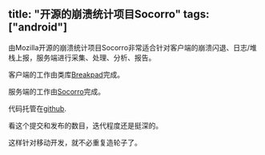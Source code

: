 title: "开源的崩溃统计项目Socorro"
tags:  ["android"]
---

由Mozilla开源的崩溃统计项目Socorro非常适合针对客户端的崩溃闪退、日志/堆栈上报，服务端进行采集、处理、分析、报告。

客户端的工作由类库[Breakpad](https://wiki.mozilla.org/Breakpad)完成。

服务端的工作由[Socorro](https://github.com/mozilla/socorro/)完成。

代码托管在[github](https://github.com/mozilla/socorro).

看这个提交和发布的数目，迭代程度还是挺深的。

这样针对移动开发，就不必重复造轮子了。